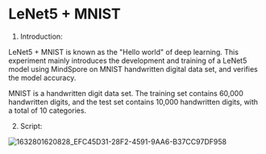 # LeNet5 + MNIST
1. Introduction:

LeNet5 + MNIST is known as the "Hello world" of deep learning. This experiment mainly introduces the development and training of a LeNet5 model using MindSpore on MNIST handwritten digital data set, and verifies the model accuracy.

MNIST is a handwritten digit data set. The training set contains 60,000 handwritten digits, and the test set contains 10,000 handwritten digits, with a total of 10 categories.
    
2. Script:

![1632801620828_EFC45D31-28F2-4591-9AA6-B37CC97DF958](https://user-images.githubusercontent.com/91419621/135035324-69fa2913-c3e3-4e61-951c-509bf70d8732.png)
